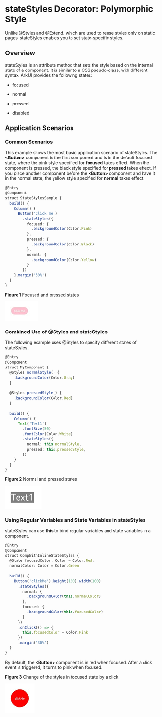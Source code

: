 # stateStyles Decorator: Polymorphic Style


Unlike \@Styles and \@Extend, which are used to reuse styles only on static pages, stateStyles enables you to set state-specific styles.  


## Overview

stateStyles is an attribute method that sets the style based on the internal state of a component. It is similar to a CSS pseudo-class, with different syntax. ArkUI provides the following states:

- focused

- normal

- pressed

- disabled


## Application Scenarios


### Common Scenarios

This example shows the most basic application scenario of stateStyles. The **\<Button>** component is the first component and is in the default focused state, where the pink style specified for **focused** takes effect. When the component is pressed, the black style specified for **pressed** takes effect. If you place another component before the **\<Button>** component and have it in the normal state, the yellow style specified for **normal** takes effect.


```ts
@Entry
@Component
struct StateStylesSample {
  build() {
    Column() {
      Button('Click me')
        .stateStyles({
          focused: {
            .backgroundColor(Color.Pink)
          },
          pressed: {
            .backgroundColor(Color.Black)
          },
          normal: {
            .backgroundColor(Color.Yellow)
          }
        })
    }.margin('30%')
  }
}
```


  **Figure 1** Focused and pressed states 

![Video_2023-03-17_120758](figures/Video_2023-03-17_120758.gif)


### Combined Use of \@Styles and stateStyles

The following example uses \@Styles to specify different states of stateStyles.



```ts
@Entry
@Component
struct MyComponent {
  @Styles normalStyle() {
    .backgroundColor(Color.Gray)
  }

  @Styles pressedStyle() {
    .backgroundColor(Color.Red)
  }

  build() {
    Column() {
      Text('Text1')
        .fontSize(50)
        .fontColor(Color.White)
        .stateStyles({
          normal: this.normalStyle,
          pressed: this.pressedStyle,
        })
    }
  }
}
```

  **Figure 2** Normal and pressed states 

![Video_2023-03-17_144824](figures/Video_2023-03-17_144824.gif)


### Using Regular Variables and State Variables in stateStyles

stateStyles can use **this** to bind regular variables and state variables in a component.


```ts
@Entry
@Component
struct CompWithInlineStateStyles {
  @State focusedColor: Color = Color.Red;
  normalColor: Color = Color.Green

  build() {
    Button('clickMe').height(100).width(100)
      .stateStyles({
        normal: {
          .backgroundColor(this.normalColor)
        },
        focused: {
          .backgroundColor(this.focusedColor)
        }
      })
      .onClick(() => {
        this.focusedColor = Color.Pink
      })
      .margin('30%')
  }
}
```

By default, the **\<Button>** component is in red when focused. After a click event is triggered, it turns to pink when focused.

  **Figure 3** Change of the styles in focused state by a click 

![Video_2023-03-17_144605](figures/Video_2023-03-17_144605.gif)
